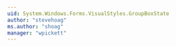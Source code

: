 ```yaml
---
uid: System.Windows.Forms.VisualStyles.GroupBoxState
author: "stevehoag"
ms.author: "shoag"
manager: "wpickett"
---
```

